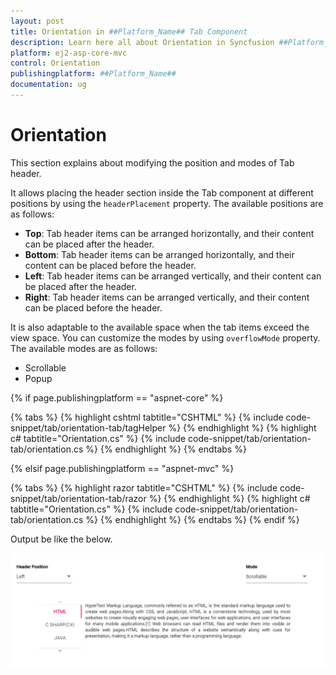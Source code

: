 ```yaml
---
layout: post
title: Orientation in ##Platform_Name## Tab Component
description: Learn here all about Orientation in Syncfusion ##Platform_Name## Tab component and more.
platform: ej2-asp-core-mvc
control: Orientation
publishingplatform: ##Platform_Name##
documentation: ug
---
```



# Orientation

This section explains about modifying the position and modes of Tab header.

It allows placing the header section inside the Tab component at different positions by using the  `headerPlacement` property. The available positions are as follows:

* **Top**: Tab header items can be arranged horizontally, and their content can be placed after the header.
* **Bottom**: Tab header items can be arranged horizontally, and their content can be placed before the header.
* **Left**: Tab header items can be arranged vertically, and their content can be placed after the header.
* **Right**: Tab header items can be arranged vertically, and their content can be placed before the header.

It is also adaptable to the available space when the tab items exceed the view space. You can customize the modes by using `overflowMode` property. The available modes are as follows:

* Scrollable
* Popup

{% if page.publishingplatform == "aspnet-core" %}

{% tabs %}
{% highlight cshtml tabtitle="CSHTML" %}
{% include code-snippet/tab/orientation-tab/tagHelper %}
{% endhighlight %}
{% highlight c# tabtitle="Orientation.cs" %}
{% include code-snippet/tab/orientation-tab/orientation.cs %}
{% endhighlight %}
{% endtabs %}

{% elsif page.publishingplatform == "aspnet-mvc" %}

{% tabs %}
{% highlight razor tabtitle="CSHTML" %}
{% include code-snippet/tab/orientation-tab/razor %}
{% endhighlight %}
{% highlight c# tabtitle="Orientation.cs" %}
{% include code-snippet/tab/orientation-tab/orientation.cs %}
{% endhighlight %}
{% endtabs %}
{% endif %}



Output be like the below.

![Tab vertical support](./images/vertical.PNG)
